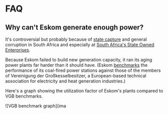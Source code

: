 # FAQ

## Why can't Eskom generate enough power?

It's controversial but probably because of [state capture](https://www.bbc.com/news/world-africa-48980964) and general corruption in South Africa and especially at [South Africa's State Owned Enterprises](https://en.wikipedia.org/wiki/State-owned_enterprises_of_South_Africa). 

Because Eskom failed to build new generation capacity, it ran its aging power plants far harder than it should have. (Eskom [benchmarks](https://www.eskom.co.za/wp-content/uploads/2021/02/Eskom_fact_sheets_2015.pdf) the performance of its coal-fired power stations against those of the members of Vereinigung der Großkesselbesitzer, a European-based technical association for electricity and heat generation industries.)

Here's a graph showing the utilization factor of Eskom's plants compared to VGB benchmarks. 

![VGB benchmark graph](ima




